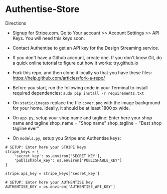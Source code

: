 # Authentise-Store


Directions

- Signup for Stripe.com. Go to Your account >> Account Settings >> API Keys. You will need this keys soon.

- Contact Authentise to get an API key for the Design Streaming service. 

- If you don't have a Github account, create one. If you don't know Git, do a quick online tutorial to figure out how it works: try.github.io

- Fork this repo, and then clone it locally so that you have these files: https://help.github.com/articles/fork-a-repo/

- Before you start, run the following code in your Terminal to install required dependencies:
```sudo pip install -r requirements.txt``` 

- On `static/images` replace the file `cover.png` with the image background for your home. Ideally, it should be at least 1800 px wide.

- On `app.py`, setup your shop name and tagline:
Enter here your shop name and tagline
shop_name = "Shop name"
shop_tagline = "Best shop tagline ever"

- On `models.py`, setup you Stripe and Authentise keys:
```
# SETUP: Enter here your STRIPE keys
stripe_keys = {
    'secret_key': os.environ['SECRET_KEY'],
    'publishable_key': os.environ['PUBLISHABLE_KEY']
}

stripe.api_key = stripe_keys['secret_key']
```
```
# SETUP: Enter here your AUTHENTISE key
AUTHENTISE_KEY = os.environ['AUTHENTISE_API_KEY']
```



